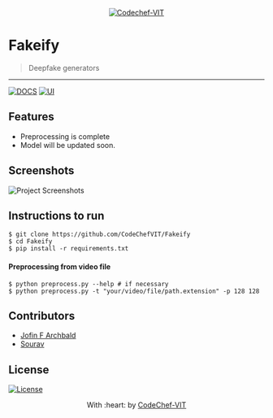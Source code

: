 <p align="center"><a href="http://www.codechefvit.com" target="_blank"><img src="https://s3.amazonaws.com/codechef_shared/sites/all/themes/abessive/logo-3.png" title="CodeChef-VIT" alt="Codechef-VIT"></a>
</p>

# Fakeify

> <Subtitle>
> Deepfake generators

---
[![DOCS](https://img.shields.io/badge/Documentation-see%20docs-green?style=flat-square&logo=appveyor)](INSERT_LINK_FOR_DOCS_HERE) 
  [![UI ](https://img.shields.io/badge/User%20Interface-Link%20to%20UI-orange?style=flat-square&logo=appveyor)](INSERT_UI_LINK_HERE)




## Features
- Preprocessing is complete
- Model will be updated soon.




## Screenshots
<img src="https://github.com/akshatvg/common-entry-test/raw/master/static/img/header.png" alt="Project Screenshots">

## Instructions to run
```
$ git clone https://github.com/CodeChefVIT/Fakeify
$ cd Fakeify
$ pip install -r requirements.txt
```
#### Preprocessing from video file  
```shell script
$ python preprocess.py --help # if necessary 
$ python preprocess.py -t "your/video/file/path.extension" -p 128 128
```

## Contributors
- <a href="https://github.com/j0fiN">Jofin F Archbald</a>
- <a href="https://github.com/<Contributor>">Sourav</a>

## License

[![License](http://img.shields.io/:license-mit-blue.svg?style=flat-square)](http://badges.mit-license.org)

<p align="center">
	With :heart: by <a href="http://www.codechefvit.com" target="_blank">CodeChef-VIT</a>
</p>
